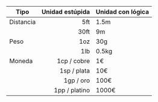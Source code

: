 |Tipo|Unidad estúpida|Unidad con lógica|
|---|---:|:---|
|Distancia|5ft|1.5m|
||30ft|9m|
|Peso|1oz|30g|
||1lb|0.5kg|
|Moneda|1cp / cobre|1€|
||1sp / plata|10€|
||1gp / oro|100€|
||1pp / platino|1000€|

[1]: [](https://www.reddit.com/r/DnD/comments/9e02c4/5e_the_approximate_value_of_one_gp_in_usd/)